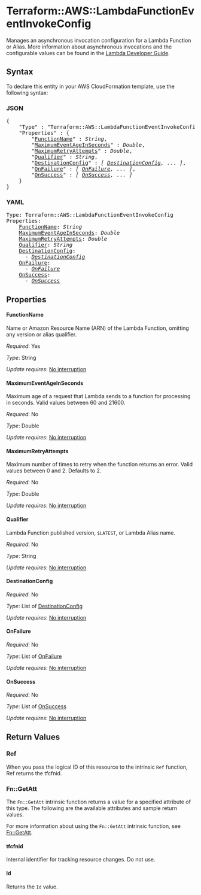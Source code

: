 # Terraform::AWS::LambdaFunctionEventInvokeConfig

Manages an asynchronous invocation configuration for a Lambda Function or Alias. More information about asynchronous invocations and the configurable values can be found in the [Lambda Developer Guide](https://docs.aws.amazon.com/lambda/latest/dg/invocation-async.html).

## Syntax

To declare this entity in your AWS CloudFormation template, use the following syntax:

### JSON

<pre>
{
    "Type" : "Terraform::AWS::LambdaFunctionEventInvokeConfig",
    "Properties" : {
        "<a href="#functionname" title="FunctionName">FunctionName</a>" : <i>String</i>,
        "<a href="#maximumeventageinseconds" title="MaximumEventAgeInSeconds">MaximumEventAgeInSeconds</a>" : <i>Double</i>,
        "<a href="#maximumretryattempts" title="MaximumRetryAttempts">MaximumRetryAttempts</a>" : <i>Double</i>,
        "<a href="#qualifier" title="Qualifier">Qualifier</a>" : <i>String</i>,
        "<a href="#destinationconfig" title="DestinationConfig">DestinationConfig</a>" : <i>[ <a href="destinationconfig.md">DestinationConfig</a>, ... ]</i>,
        "<a href="#onfailure" title="OnFailure">OnFailure</a>" : <i>[ <a href="onfailure.md">OnFailure</a>, ... ]</i>,
        "<a href="#onsuccess" title="OnSuccess">OnSuccess</a>" : <i>[ <a href="onsuccess.md">OnSuccess</a>, ... ]</i>
    }
}
</pre>

### YAML

<pre>
Type: Terraform::AWS::LambdaFunctionEventInvokeConfig
Properties:
    <a href="#functionname" title="FunctionName">FunctionName</a>: <i>String</i>
    <a href="#maximumeventageinseconds" title="MaximumEventAgeInSeconds">MaximumEventAgeInSeconds</a>: <i>Double</i>
    <a href="#maximumretryattempts" title="MaximumRetryAttempts">MaximumRetryAttempts</a>: <i>Double</i>
    <a href="#qualifier" title="Qualifier">Qualifier</a>: <i>String</i>
    <a href="#destinationconfig" title="DestinationConfig">DestinationConfig</a>: <i>
      - <a href="destinationconfig.md">DestinationConfig</a></i>
    <a href="#onfailure" title="OnFailure">OnFailure</a>: <i>
      - <a href="onfailure.md">OnFailure</a></i>
    <a href="#onsuccess" title="OnSuccess">OnSuccess</a>: <i>
      - <a href="onsuccess.md">OnSuccess</a></i>
</pre>

## Properties

#### FunctionName

Name or Amazon Resource Name (ARN) of the Lambda Function, omitting any version or alias qualifier.

_Required_: Yes

_Type_: String

_Update requires_: [No interruption](https://docs.aws.amazon.com/AWSCloudFormation/latest/UserGuide/using-cfn-updating-stacks-update-behaviors.html#update-no-interrupt)

#### MaximumEventAgeInSeconds

Maximum age of a request that Lambda sends to a function for processing in seconds. Valid values between 60 and 21600.

_Required_: No

_Type_: Double

_Update requires_: [No interruption](https://docs.aws.amazon.com/AWSCloudFormation/latest/UserGuide/using-cfn-updating-stacks-update-behaviors.html#update-no-interrupt)

#### MaximumRetryAttempts

Maximum number of times to retry when the function returns an error. Valid values between 0 and 2. Defaults to 2.

_Required_: No

_Type_: Double

_Update requires_: [No interruption](https://docs.aws.amazon.com/AWSCloudFormation/latest/UserGuide/using-cfn-updating-stacks-update-behaviors.html#update-no-interrupt)

#### Qualifier

Lambda Function published version, `$LATEST`, or Lambda Alias name.

_Required_: No

_Type_: String

_Update requires_: [No interruption](https://docs.aws.amazon.com/AWSCloudFormation/latest/UserGuide/using-cfn-updating-stacks-update-behaviors.html#update-no-interrupt)

#### DestinationConfig

_Required_: No

_Type_: List of <a href="destinationconfig.md">DestinationConfig</a>

_Update requires_: [No interruption](https://docs.aws.amazon.com/AWSCloudFormation/latest/UserGuide/using-cfn-updating-stacks-update-behaviors.html#update-no-interrupt)

#### OnFailure

_Required_: No

_Type_: List of <a href="onfailure.md">OnFailure</a>

_Update requires_: [No interruption](https://docs.aws.amazon.com/AWSCloudFormation/latest/UserGuide/using-cfn-updating-stacks-update-behaviors.html#update-no-interrupt)

#### OnSuccess

_Required_: No

_Type_: List of <a href="onsuccess.md">OnSuccess</a>

_Update requires_: [No interruption](https://docs.aws.amazon.com/AWSCloudFormation/latest/UserGuide/using-cfn-updating-stacks-update-behaviors.html#update-no-interrupt)

## Return Values

### Ref

When you pass the logical ID of this resource to the intrinsic `Ref` function, Ref returns the tfcfnid.

### Fn::GetAtt

The `Fn::GetAtt` intrinsic function returns a value for a specified attribute of this type. The following are the available attributes and sample return values.

For more information about using the `Fn::GetAtt` intrinsic function, see [Fn::GetAtt](https://docs.aws.amazon.com/AWSCloudFormation/latest/UserGuide/intrinsic-function-reference-getatt.html).

#### tfcfnid

Internal identifier for tracking resource changes. Do not use.

#### Id

Returns the <code>Id</code> value.

